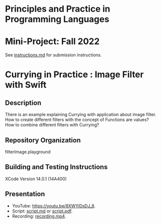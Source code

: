 # Principles and Practice in Programming Languages
# Mini-Project: Fall 2022

See [instructions.md](instructions.md) for submission instructions.

# Currying in Practice : Image Filter with Swift

## Description
There is an example explaining Currying with application about image filter. How to create different filters with the concept of Functions are values? How to combine different filters with Currying?  


## Repository Organization
filterImage.playground


## Building and Testing Instructions

XCode Version 14.0.1 (14A400)

## Presentation


- YouTube: https://youtu.be/8XWYiDsDJ_8.
- Script: [script.md](script.md) or [script.pdf](script.pdf).
- Recording: [recording.mp4](recording.mp4).
